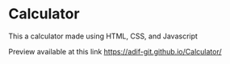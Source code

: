 # Calculator

This a calculator made using HTML, CSS, and Javascript

Preview available at this link
https://adif-git.github.io/Calculator/

